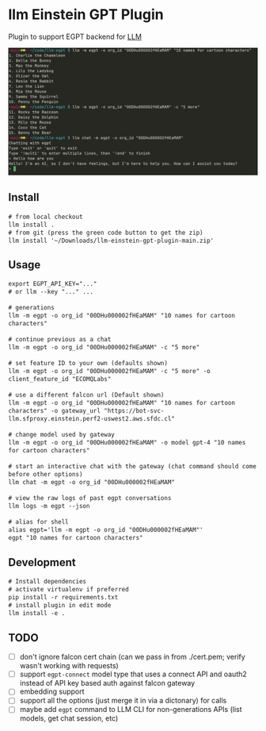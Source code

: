 # llm Einstein GPT Plugin

Plugin to support EGPT backend for [LLM](https://llm.datasette.io/)

![screenshot](screenshot.png)

## Install

```shell
# from local checkout
llm install .
# from git (press the green code button to get the zip)
llm install '~/Downloads/llm-einstein-gpt-plugin-main.zip'
```

## Usage

```shell
export EGPT_API_KEY="..."
# or llm --key "..." ...

# generations
llm -m egpt -o org_id "00DHu000002fHEaMAM" "10 names for cartoon characters"

# continue previous as a chat
llm -m egpt -o org_id "00DHu000002fHEaMAM" -c "5 more"

# set feature ID to your own (defaults shown)
llm -m egpt -o org_id "00DHu000002fHEaMAM" -c "5 more" -o client_feature_id "ECOMQLabs"

# use a different falcon url (Default shown)
llm -m egpt -o org_id "00DHu000002fHEaMAM" "10 names for cartoon characters" -o gateway_url "https://bot-svc-llm.sfproxy.einstein.perf2-uswest2.aws.sfdc.cl"

# change model used by gateway
llm -m egpt -o org_id "00DHu000002fHEaMAM" -o model gpt-4 "10 names for cartoon characters"

# start an interactive chat with the gateway (chat command should come before other options)
llm chat -m egpt -o org_id "00DHu000002fHEaMAM"

# view the raw logs of past egpt conversations
llm logs -m egpt --json

# alias for shell
alias egpt='llm -m egpt -o org_id "00DHu000002fHEaMAM"'
egpt "10 names for cartoon characters"
```
## Development

```shell
# Install dependencies
# activate virtualenv if preferred
pip install -r requirements.txt
# install plugin in edit mode
llm install -e .
```

## TODO

- [ ] don't ignore falcon cert chain (can we pass in from ./cert.pem; verify wasn't working with requests)
- [ ] support `egpt-connect` model type that uses a connect API and oauth2 instead of API key based auth against falcon gateway
- [ ] embedding support
- [ ] support all the options (just merge it in via a dictonary) for calls
- [ ] maybe add `egpt` command to LLM CLI for non-generations APIs (list models, get chat session, etc)
